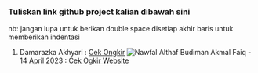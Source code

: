  ### Tuliskan link github project kalian dibawah sini  

 nb:
 jangan lupa untuk berikan double space disetiap akhir baris untuk memberikan indentasi

1. Damarazka Akhyari : [Cek Ongkir]([https://github.com/Althaf-Budiman/NotesAppLaravel](https://github.com/Damarazka/cek_ongkir))  
 ![Nawfal Althaf Budiman](https://github.com/Althaf-Budiman/cek-ongkir)
Akmal Faiq - 14 April 2023 : [Cek Ogkir Website](https://github.com/akmlrnyn/cekOngkir)   
